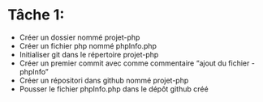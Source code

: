 
# Tâche 1:

- Créer un dossier nommé projet-php
- Créer un fichier php nommé phpInfo.php
- Initialiser git dans le répertoire projet-php
- Créer un premier commit avec comme commentaire “ajout du fichier - phpInfo”
- Créer un répositori dans github nommé projet-php
- Pousser le fichier phpInfo.php dans le dépôt github créé
